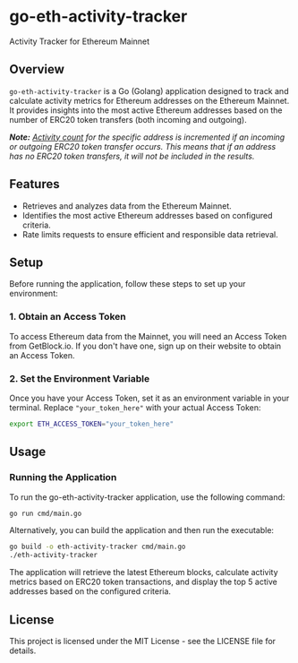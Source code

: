 # go-eth-activity-tracker
Activity Tracker for Ethereum Mainnet

## Overview
`go-eth-activity-tracker` is a Go (Golang) application designed to track and calculate activity metrics for Ethereum addresses on the Ethereum Mainnet. It provides insights into the most active Ethereum addresses based on the number of ERC20 token transfers (both incoming and outgoing).

*__Note:__ <u>Activity count</u> for the specific address is incremented if an incoming or outgoing ERC20 token transfer occurs. This means that if an address has no ERC20 token transfers, it will not be included in the results.*

## Features
- Retrieves and analyzes data from the Ethereum Mainnet.
- Identifies the most active Ethereum addresses based on configured criteria.
- Rate limits requests to ensure efficient and responsible data retrieval.

## Setup

Before running the application, follow these steps to set up your environment:

### 1. Obtain an Access Token

To access Ethereum data from the Mainnet, you will need an Access Token from GetBlock.io. If you don't have one, sign up on their website to obtain an Access Token.

### 2. Set the Environment Variable

Once you have your Access Token, set it as an environment variable in your terminal. Replace `"your_token_here"` with your actual Access Token:

```bash
export ETH_ACCESS_TOKEN="your_token_here"
```

## Usage

### Running the Application

To run the go-eth-activity-tracker application, use the following command:

```bash
go run cmd/main.go
```

Alternatively, you can build the application and then run the executable:

```bash
go build -o eth-activity-tracker cmd/main.go
./eth-activity-tracker
```

The application will retrieve the latest Ethereum blocks, calculate activity metrics based on ERC20 token transactions, and display the top 5 active addresses based on the configured criteria.

## License

This project is licensed under the MIT License - see the LICENSE file for details.